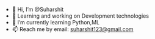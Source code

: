 - 👋 Hi, I’m @Suharshit
- 👀 Learning and working on Development technologies 
- 🌱 I’m currently learning Python,ML
- 📫 Reach me by email: suharshit123@gmail.com

<!---
Suharshit/Suharshit is a ✨ special ✨ repository because its `README.md` (this file) appears on your GitHub profile.
You can click the Preview link to take a look at your changes.
--->
